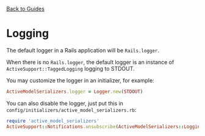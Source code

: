[Back to Guides](../README.md)

# Logging

The default logger in a Rails application will be `Rails.logger`.

When there is no `Rails.logger`, the default logger is an instance of
`ActiveSupport::TaggedLogging` logging to STDOUT.

You may customize the logger in an initializer, for example:

```ruby
ActiveModelSerializers.logger = Logger.new(STDOUT)
```

You can also disable the logger, just put this in `config/initializers/active_model_serializers.rb`:

```ruby
require 'active_model_serializers'
ActiveSupport::Notifications.unsubscribe(ActiveModelSerializers::Logging::RENDER_EVENT)
```
